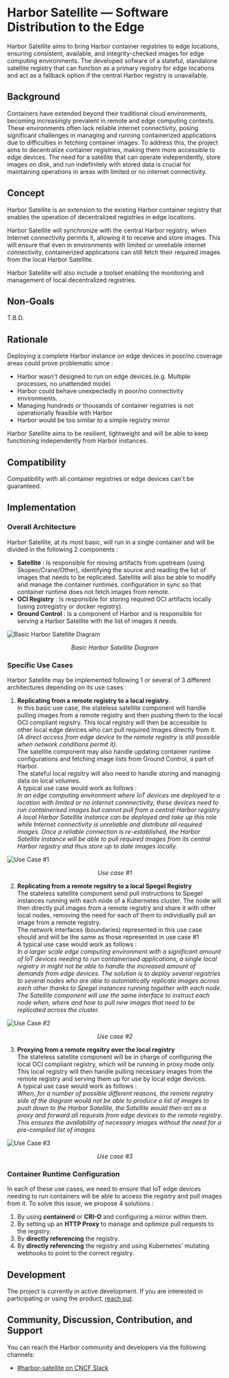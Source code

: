 # Harbor Satellite — Software Distribution to the Edge

Harbor Satellite aims to bring Harbor container registries to edge locations, ensuring consistent, available, and integrity-checked images for edge computing environments. The developed sofware of a stateful, standalone satellite registry that can function as a primary registry for edge locations and act as a fallback option if the central Harbor registry is unavailable.

## Background

Containers have extended beyond their traditional cloud environments, becoming increasingly prevalent in remote and edge computing contexts. These environments often lack reliable internet connectivity, posing significant challenges in managing and running containerized applications due to difficulties in fetching container images. To address this, the project aims to decentralize container registries, making them more accessible to edge devices. The need for a satellite that can operate independently, store images on disk, and run indefinitely with stored data is crucial for maintaining operations in areas with limited or no internet connectivity.

## Concept

Harbor Satellite is an extension to the existing Harbor container registry that enables the operation of decentralized registries in edge locations.

Harbor Satellite will synchronize with the central Harbor registry, when Internet connectivity permits it, allowing it to receive and store images. This will ensure that even in environments with limited or unreliable internet connectivity, containerized applications can still fetch their required images from the local Harbor Satellite.

Harbor Satellite will also include a toolset enabling the monitoring and management of local decentralized registries.

## Non-Goals

T.B.D.

## Rationale

Deploying a complete Harbor instance on edge devices in poor/no coverage areas could prove problematic since :

- Harbor wasn't designed to run on edge devices.(e.g. Multiple processes, no unattended mode)
- Harbor could behave unexpectedly in poor/no connectivity environments.
- Managing hundreds or thousands of container registries is not operationally feasible with Harbor
- Harbor would be too similar to a simple registry mirror

Harbor Satellite aims to be resilient, lightweight and will be able to keep functioning independently from Harbor instances.

## Compatibility

Compatibility with all container registries or edge devices can't be guaranteed.

## Implementation

### Overall Architecture

Harbor Satellite, at its most basic, will run in a single container and will be divided in the following 2 components :

- **Satellite** : Is responsible for moving artifacts from upstream (using Skopeo/Crane/Other), identifying the source and reading the list of images that needs to be replicated. Satellite will also be able to modify and manage the container runtimes. configuration in sync so that container runtime does not fetch images from remote.
- **OCI Registry** : Is responsible for storing required OCI artifacts locally (using zotregistry or docker registry).
- **Ground Control** : Is a component of Harbor and is responsible for serving a Harbor Satellite with the list of images it needs.

![Basic Harbor Satellite Diagram](docs/images/harbor-satellite-overview.svg)

<p align="center"><em>Basic Harbor Satellite Diagram</em></p>

### Specific Use Cases

Harbor Satellite may be implemented following 1 or several of 3 different architectures depending on its use cases :

1. **Replicating from a remote registry to a local registry.**  
In this basic use case, the stateless satellite component will handle pulling images from a remote registry and then pushing them to the local OCI compliant registry. This local registry will then be accessible to other local edge devices who can pull required images directly from it.
_(A direct access from edge device to the remote registry is still possible when network conditions permit it)._  
The satellite component may also handle updating container runtime configurations and fetching image lists from Ground Control, a part of Harbor.  
The stateful local regsitry will also need to handle storing and managing data on local volumes.  
A typical use case would work as follows :  
_In an edge computing environment where IoT devices are deployed to a location with limited or no internet connnectivity, these devices need to run containerised images but cannot pull from a central Harbor registry. A local Harbor Satellite instance can be deployed and take up this role while Internet connectivity is unreliable and distribute all required images. Once a reliable connection is re-established, the Harbor Satellite instance will be able to pull required images from its central Harbor registry and thus store up to date images locally._

![Use Case #1](docs/images/satellite_use_case_1.svg)
<p align="center"><em>Use case #1</em></p>

2. **Replicating from a remote regsitry to a local Spegel Registry**  
The stateless satellite component send pull instructions to Spegel instances running with each node of a Kubernetes cluster. The node will then directly pull images from a remote registry and share it with other local nodes, removing the need for each of them to individually pull an image from a remote registry.  
The network interfaces (boundaries) represented in this use case should and will be the same as those represented in use case #1  
A typical use case would work as follows :  
_In a larger scale edge computing environment with a significant amount of IoT devices needing to run containerised applications, a single local registry in might not be able to handle the increased amount of demands from edge devices. The solution is to deploy several registries to several nodes who are able to automatically replicate images across each other thanks to Spegel instances running together with each node. The Satellite component will use the same interface to instruct each node when, where and how to pull new images that need to be replicated across the cluster._

![Use Case #2](docs/images/satellite_use_case_2.svg)
<p align="center"><em>Use case #2</em></p>

3. **Proxying from a remote regsitry over the local registry**  
The stateless satellite component will be in charge of configuring the local OCI compliant registry, which will be running in proxy mode only. This local registry will then handle pulling necessary images from the remote registry and serving them up for use by local edge devices.  
A typical use case would work as follows :  
_When, for a number of possible different reasons, the remote registry side of the diagram would not be able to produce a list of images to push down to the Harbor Satellite, the Satellite would then act as a proxy and forward all requests from edge devices to the remote registry. This ensures the availability of necessary images without the need for a pre-compiled list of images_

![Use Case #3](docs/images/satellite_use_case_3.svg)
<p align="center"><em>Use case #3</em></p>

### Container Runtime Configuration

In each of these use cases, we need to ensure that IoT edge devices needing to run containers will be able to access the registry and pull images from it. To solve this issue, we propose 4 solutions :

1. By using **containerd** or **CRI-O** and  configuring a mirror within them.
2. By setting up an **HTTP Proxy** to manage and optimize pull requests to the registry.
3. By **directly referencing** the registry.
4. By **directly referencing** the registry and using Kubernetes' mutating webhooks to point to the correct registry.

## Development

The project is currently in active development. If you are interested in participating or using the product, [reach out](https://container-registry.com/contact/).

## Community, Discussion, Contribution, and Support

You can reach the Harbor community and developers via the following channels:

- [#harbor-satellite on CNCF Slack](https://cloud-native.slack.com/archives/C06NE6EJBU1)
